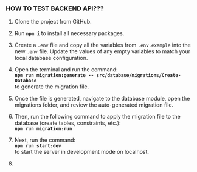 ### HOW TO TEST BACKEND API???

1. Clone the project from GitHub.

2. Run **`npm i`** to install all necessary packages.

3. Create a `.env` file and copy all the variables from `.env.example` into the new `.env` file. Update the values of any empty variables to match your local database configuration.

4. Open the terminal and run the command:  
   **`npm run migration:generate -- src/database/migrations/Create-Database`**  
   to generate the migration file.

5. Once the file is generated, navigate to the database module, open the migrations folder, and review the auto-generated migration file.

6. Then, run the following command to apply the migration file to the database (create tables, constraints, etc.):  
   **`npm run migration:run`**

7. Next, run the command:  
   **`npm run start:dev`**  
   to start the server in development mode on localhost.

8.

